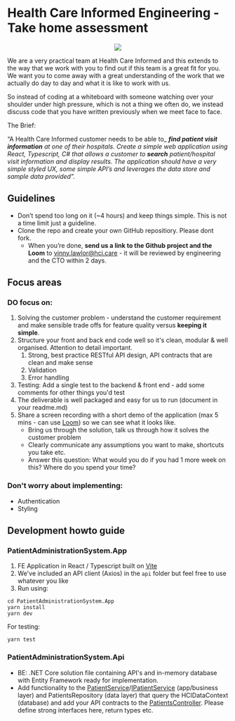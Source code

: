 # Health Care Informed Engineering - Take home assessment

<p align="center">
  <img src="patient-search-repo-image.png">
</p>

We are a very practical team at Health Care Informed and this extends to the way that we work with you to find out if this team is a great fit for you. We want you to come away with a great understanding of the work that we actually do day to day and what it is like to work with us. 

So instead of coding at a whiteboard with someone watching over your shoulder under high pressure, which is not a thing we often do, we instead discuss code that you have written previously when we meet face to face.

The Brief:

“A Health Care Informed customer needs to be able to_ **_find patient visit information_** _at one of their hospitals. Create a simple web application using React, Typescript, C# that allows a customer to_ **_search_** _patient/hospital visit information and display results. The application should have a very simple styled UX, some simple API’s and leverages the data store and sample data provided”._

## Guidelines
 
* Don’t spend too long on it (~4 hours) and keep things simple. This is not a time limit just a guideline.
* Clone the repo and create your own GitHub repositiory. Please dont fork.
  * When you’re done, **send us a link to the Github project and the Loom** to vinny.lawlor@hci.care - it will be reviewed by engineering and the CTO within 2 days.


## Focus areas

### DO focus on:
  1. Solving the customer problem - understand the customer requirement and make sensible trade offs for feature quality versus **keeping it simple**.
  2. Structure your front and back end code well so it's clean, modular & well organised. Attention to detail important.
     1. Strong, best practice RESTful API design, API contracts that are clean and make sense
     2. Validation
     3. Error handling
  3. Testing: Add a single test to the backend & front end - add some comments for other things you'd test
  4. The deliverable is well packaged and easy for us to run (document in your readme.md)
  5. Share a screen recording with a short demo of the application (max 5 mins - can use [Loom](https://www.loom.com/)) so we can see what it looks like.
     * Bring us through the solution, talk us through how it solves the customer problem
     * Clearly communicate any assumptions you want to make, shortcuts you take etc.
     * Answer this question: What would you do if you had 1 more week on this? Where do you spend your time? 
  
### Don't worry about implementing:
  * Authentication
  * Styling


## Development howto guide
### PatientAdministrationSystem.App
1. FE Application in React / Typescript built on [Vite](https://vitejs.dev/guide/)
2. We've included an API client (Axios) in the `api` folder but feel free to use whatever you like
3. Run using:
   
```
cd PatientAdministrationSystem.App
yarn install
yarn dev
```

For testing:
```
yarn test
```
 
### PatientAdministrationSystem.Api
* BE: .NET Core solution file containing API's and in-memory database with Entity Framework ready for implementation.
* Add functionality to the [PatientService](https://github.com/vinnyhci/hci-take-home-interview-v3/blob/main/PatientAdministrationSystem.Api/PatientAdministrationSystem.Application/Services/PatientsService.cs)/[IPatientService](https://github.com/vinnyhci/hci-take-home-interview-v3/blob/main/PatientAdministrationSystem.Api/PatientAdministrationSystem.Application/Services/Interfaces/IPatientsService.cs) (app/business layer) and PatientsRepository (data layer) that query the HCIDataContext (database) and add your API contracts to the [PatientsController](https://github.com/vinnyhci/hci-take-home-interview-v3/blob/main/PatientAdministrationSystem.Api/PatientAdministrationSystem/Controllers/PatientsController.cs). Please define strong interfaces here, return types etc.
